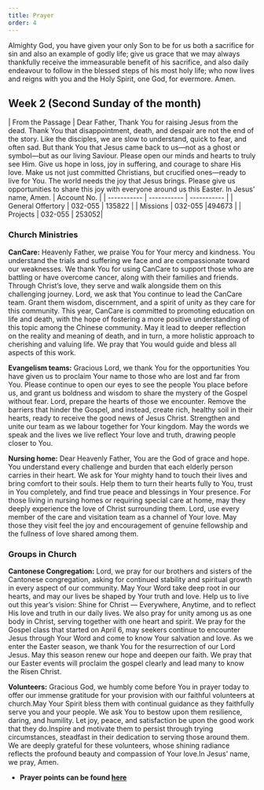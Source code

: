 ```yaml
---
title: Prayer
order: 4
---
```


Almighty God, you have given your only Son to be for us both a sacrifice for sin and also an example of godly life; give us grace that we may always thankfully receive the immeasurable benefit of his sacrifice, and also daily endeavour to follow in the blessed steps of his most holy life; who now lives and reigns with you and the Holy Spirit, one God, for evermore. Amen.

## Week 2 (Second Sunday of the month)

| From the Passage | Dear Father,
Thank You for raising Jesus from the dead.
Thank You that disappointment, death, and despair are not the end of the story.
Like the disciples, we are slow to understand, quick to fear, and often sad.
But thank You that Jesus came back to us—not as a ghost or symbol—but as our living Saviour.
Please open our minds and hearts to truly see Him.
Give us hope in loss, joy in suffering, and courage to share His love.
Make us not just committed Christians, but crucified ones—ready to live for You.
The world needs the joy that Jesus brings. Please give us opportunities to share this joy with everyone around us this Easter. 
In Jesus’ name, Amen.
 | Account No. |
| ----------- | ----------- | ----------- |
| General Offertory | 032-055 | 135822 |
| Missions | 032-055 |494673 |
| Projects | 032-055 | 253052|

### Church Ministries ###
**CanCare:** Heavenly Father, we praise You for Your mercy and kindness. You understand the trials and suffering we face and are compassionate toward our weaknesses. We thank You for using CanCare to support those who are battling or have overcome cancer, along with their families and friends. Through Christ’s love, they serve and walk alongside them on this challenging journey. Lord, we ask that You continue to lead the CanCare team. Grant them wisdom, discernment, and a spirit of unity as they care for this community. This year, CanCare is committed to promoting education on life and death, with the hope of fostering a more positive understanding of this topic among the Chinese community. May it lead to deeper reflection on the reality and meaning of death, and in turn, a more holistic approach to cherishing and valuing life. We pray that You would guide and bless all aspects of this work. 

**Evangelism teams:** Gracious Lord, we thank You for the opportunities You have given us to proclaim Your name to those who are lost and far from You. Please continue to open our eyes to see the people You place before us, and grant us boldness and wisdom to share the mystery of the Gospel without fear. Lord, prepare the hearts of those we encounter. Remove the barriers that hinder the Gospel, and instead, create rich, healthy soil in their hearts, ready to receive the good news of Jesus Christ. Strengthen and unite our team as we labour together for Your kingdom. May the words we speak and the lives we live reflect Your love and truth, drawing people closer to You.

**Nursing home:** Dear Heavenly Father, You are the God of grace and hope. You understand every challenge and burden that each elderly person carries in their heart. We ask for Your mighty hand to touch their lives and bring comfort to their souls. Help them to turn their hearts fully to You, trust in You completely, and find true peace and blessings in Your presence. For those living in nursing homes or requiring special care at home, may they deeply experience the love of Christ surrounding them. Lord, use every member of the care and visitation team as a channel of Your love. May those they visit feel the joy and encouragement of genuine fellowship and the fullness of love shared among them.

### Groups in Church ###
**Cantonese Congregation:** Lord, we pray for our brothers and sisters of the Cantonese congregation, asking for continued stability and spiritual growth in every aspect of our community. May Your Word take deep root in our hearts, and may our lives be shaped by Your truth and love. Help us to live out this year’s vision: Shine for Christ — Everywhere, Anytime, and to reflect His love and truth in our daily lives. We also pray for unity among us as one body in Christ, serving together with one heart and spirit. We pray for the Gospel class that started on April 6, may seekers continue to encounter Jesus through Your Word and come to know Your salvation and love. As we enter the Easter season, we thank You for the resurrection of our Lord Jesus. May this season renew our hope and deepen our faith. We pray that our Easter events will proclaim the gospel clearly and lead many to know the Risen Christ.

**Volunteers:** Gracious God, we humbly come before You in prayer today to offer our immense gratitude for your provision with our faithful volunteers at church.May Your Spirit bless them with continual guidance as they faithfully serve you and your people. We ask You to bestow upon them resilience, daring, and humility. Let joy, peace, and satisfaction be upon the good work that they do.Inspire and motivate them to persist through trying circumstances, steadfast in their dedication to serving  those around them. We are deeply grateful for these volunteers, whose shining radiance reflects the profound beauty and compassion of Your love.In Jesus’ name, we pray, Amen.


- **Prayer points can be found [here](https://stgeorgeshurstville.org.au/prayer)**
